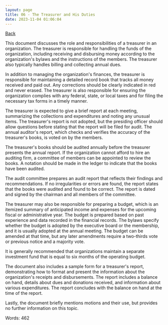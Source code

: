 ```yaml
---
layout: page
title: 06 - The Treasurer and His Duties
date: 2023-11-04 01:06:04
---
```


[Back](./)


This document discusses the role and responsibilities of a treasurer in an organization. The treasurer is responsible for handling the funds of the organization, including receiving and disbursing money according to the organization's bylaws and the instructions of the members. The treasurer also typically handles billing and collecting annual dues.

In addition to managing the organization's finances, the treasurer is responsible for maintaining a detailed record book that tracks all money received and paid out. Any corrections should be clearly indicated in red and never erased. The treasurer is also responsible for ensuring the organization complies with any federal, state, or local taxes and for filing the necessary tax forms in a timely manner.

The treasurer is expected to give a brief report at each meeting, summarizing the collections and expenditures and noting any unusual items. The treasurer's report is not adopted, but the presiding officer should allow questions before stating that the report will be filed for audit. The annual auditor's report, which checks and verifies the accuracy of the treasurer's books, is voted on by the members.

The treasurer's books should be audited annually before the treasurer presents the annual report. If the organization cannot afford to hire an auditing firm, a committee of members can be appointed to review the books. A notation should be made in the ledger to indicate that the books have been audited.

The audit committee prepares an audit report that reflects their findings and recommendations. If no irregularities or errors are found, the report states that the books were audited and found to be correct. The report is dated and signed by the chairman and all members of the committee.

The treasurer may also be responsible for preparing a budget, which is an itemized summary of anticipated income and expenses for the upcoming fiscal or administrative year. The budget is prepared based on past experience and data recorded in the financial records. The bylaws specify whether the budget is adopted by the executive board or the membership, and it is usually adopted at the annual meeting. The budget can be amended at that time, but any later amendments require a two-thirds vote or previous notice and a majority vote.

It is generally recommended that organizations maintain a separate investment fund that is equal to six months of the operating budget.

The document also includes a sample form for a treasurer's report, demonstrating how to format and present the information about the organization's receipts and disbursements. The report includes a balance on hand, details about dues and donations received, and information about various expenditures. The report concludes with the balance on hand at the time of the report.

Lastly, the document briefly mentions motions and their use, but provides no further information on this topic.

Words: 462